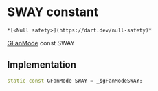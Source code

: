 


# SWAY constant




    *[<Null safety>](https://dart.dev/null-safety)*


[GFanMode](../../third_party_yonomi_graphql_schema_schema.docs.schema.gql/GFanMode-class.md) const SWAY
  







## Implementation

```dart
static const GFanMode SWAY = _$gFanModeSWAY;


```







